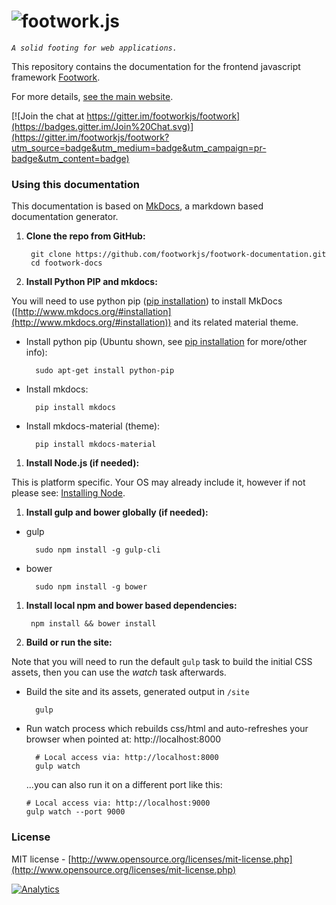 ![footwork.js](https://raw.github.com/footworkjs/footwork/master/dist/gh-footwork-logo.png)
========

*```A solid footing for web applications.```*

This repository contains the documentation for the frontend javascript framework [Footwork](https://github.com/footworkjs/footwork).

For more details, [see the main website](http://footworkjs.com/ "http://footworkjs.com").

[![Join the chat at https://gitter.im/footworkjs/footwork](https://badges.gitter.im/Join%20Chat.svg)](https://gitter.im/footworkjs/footwork?utm_source=badge&utm_medium=badge&utm_campaign=pr-badge&utm_content=badge)

### Using this documentation

This documentation is based on [MkDocs](http://www.mkdocs.org/), a markdown based documentation generator.

1. **Clone the repo from GitHub:**

        git clone https://github.com/footworkjs/footwork-documentation.git
        cd footwork-docs

1. **Install Python PIP and mkdocs:**

  You will need to use python pip ([pip installation](https://pip.pypa.io/en/stable/installing/)) to install MkDocs ([http://www.mkdocs.org/#installation](http://www.mkdocs.org/#installation)) and its related material theme.

  * Install python pip (Ubuntu shown, see [pip installation](https://pip.pypa.io/en/stable/installing/) for more/other info):

          sudo apt-get install python-pip

  * Install mkdocs:

          pip install mkdocs

  * Install mkdocs-material (theme):

          pip install mkdocs-material

1. **Install Node.js (if needed):**

  This is platform specific. Your OS may already include it, however if not please see: [Installing Node](https://docs.npmjs.com/getting-started/installing-node).

1. **Install gulp and bower globally (if needed):**

  * gulp
  
          sudo npm install -g gulp-cli

  * bower
  
          sudo npm install -g bower

1. **Install local npm and bower based dependencies:**

        npm install && bower install

1. **Build or run the site:**

  Note that you will need to run the default ```gulp``` task to build the initial CSS assets, then you can use the *watch* task afterwards. 

  * Build the site and its assets, generated output in ```/site```

          gulp

  * Run watch process which rebuilds css/html and auto-refreshes your browser when pointed at: http://localhost:8000

          # Local access via: http://localhost:8000
          gulp watch

    ...you can also run it on a different port like this:

        # Local access via: http://localhost:9000
        gulp watch --port 9000

### License

MIT license - [http://www.opensource.org/licenses/mit-license.php](http://www.opensource.org/licenses/mit-license.php)

[![Analytics](https://ga-beacon.appspot.com/UA-52543452-1/footwork/GITHUB-ROOT)](https://github.com/reflectiveSingleton/ga-beacon)
